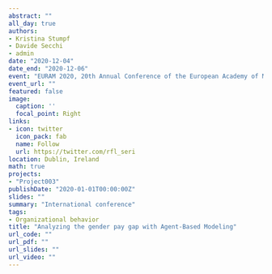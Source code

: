 ```yaml
---
abstract: ""
all_day: true
authors:
- Kristina Stumpf
- Davide Secchi
- admin
date: "2020-12-04"
date_end: "2020-12-06"
event: "EURAM 2020, 20th Annual Conference of the European Academy of Management"
event_url: ""
featured: false
image:
  caption: ''
  focal_point: Right
links:
- icon: twitter
  icon_pack: fab
  name: Follow
  url: https://twitter.com/rfl_seri
location: Dublin, Ireland
math: true
projects:
- "Project003"
publishDate: "2020-01-01T00:00:00Z"
slides: ""
summary: "International conference"
tags:
- Organizational behavior
title: "Analyzing the gender pay gap with Agent-Based Modeling"
url_code: ""
url_pdf: ""
url_slides: ""
url_video: ""
---
```

